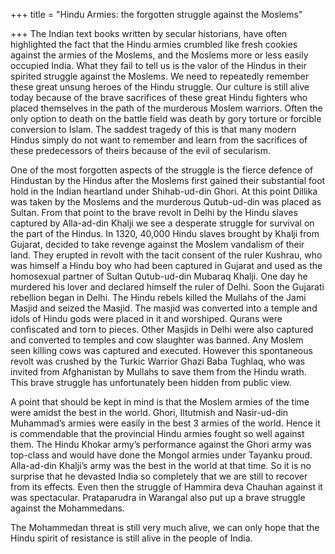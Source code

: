 +++
title = "Hindu Armies: the forgotten struggle against the Moslems"

+++
The Indian text books written by secular historians, have often
highlighted the fact that the Hindu armies crumbled like fresh cookies
against the armies of the Moslems, and the Moslems more or less easily
occupied India. What they fail to tell us is the valor of the Hindus in
their spirited struggle against the Moslems. We need to repeatedly
remember these great unsung heroes of the Hindu struggle. Our culture is
still alive today because of the brave sacrifices of these great Hindu
fighters who placed themselves in the path of the murderous Moslem
warriors. Often the only option to death on the battle field was death
by gory torture or forcible conversion to Islam. The saddest tragedy of
this is that many modern Hindus simply do not want to remember and learn
from the sacrifices of these predecessors of theirs because of the evil
of secularism.

One of the most forgotten aspects of the struggle is the fierce defence
of Hindustan by the Hindus after the Moslems first gained their
substantial foot hold in the Indian heartland under Shihab-ud-din Ghori.
At this point Dillika was taken by the Moslems and the murderous
Qutub-ud-din was placed as Sultan. From that point to the brave revolt
in Delhi by the Hindu slaves captured by Alla-ad-din Khalji we see a
desperate struggle for survival on the part of the Hindus. In 1320,
40,000 Hindu slaves brought by Khalji from Gujarat, decided to take
revenge against the Moslem vandalism of their land. They erupted in
revolt with the tacit consent of the ruler Kushrau, who was himself a
Hindu boy who had been captured in Gujarat and used as the homosexual
partner of Sultan Qutub-ud-din Mubaraq Khalji. One day he murdered his
lover and declared himself the ruler of Delhi. Soon the Gujarati
rebellion began in Delhi. The Hindu rebels killed the Mullahs of the
Jami Masjid and seized the Masjid. The masjid was converted into a
temple and idols of Hindu gods were placed in it and worshiped. Qurans
were confiscated and torn to pieces. Other Masjids in Delhi were also
captured and converted to temples and cow slaughter was banned. Any
Moslem seen killing cows was captured and executed. However this
spontaneous revolt was crushed by the Turkic Warrior Ghazi Baba Tughlaq,
who was invited from Afghanistan by Mullahs to save them from the Hindu
wrath. This brave struggle has unfortunately been hidden from public
view.

A point that should be kept in mind is that the Moslem armies of the
time were amidst the best in the world. Ghori, Iltutmish and
Nasir-ud-din Muhammad’s armies were easily in the best 3 armies of the
world. Hence it is commendable that the provincial Hindu armies fought
so well against them. The Hindu Khokar army’s performance against the
Ghori army was top-class and would have done the Mongol armies under
Tayanku proud. Alla-ad-din Khalji’s army was the best in the world at
that time. So it is no surprise that he devasted India so completely
that we are still to recover from its effects. Even then the struggle of
Hammira deva Chauhan against it was spectacular. Prataparudra in
Warangal also put up a brave struggle against the Mohammedans.

The Mohammedan threat is still very much alive, we can only hope that
the Hindu spirit of resistance is still alive in the people of India.
